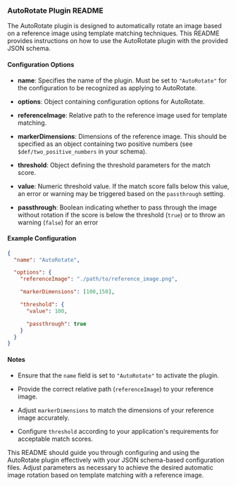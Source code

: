 ### AutoRotate Plugin README

The AutoRotate plugin is designed to automatically rotate an image based on a reference image using template matching techniques. This README provides instructions on how to use the AutoRotate plugin with the provided JSON schema.

#### Configuration Options

- **name**: Specifies the name of the plugin. Must be set to `"AutoRotate"` for the configuration to be recognized as applying to AutoRotate.

- **options**: Object containing configuration options for AutoRotate.

- **referenceImage**: Relative path to the reference image used for template matching.

- **markerDimensions**: Dimensions of the reference image. This should be specified as an object containing two positive numbers (see `$def/two_positive_numbers` in your schema).

- **threshold**: Object defining the threshold parameters for the match score.

- **value**: Numeric threshold value. If the match score falls below this value, an error or warning may be triggered based on the `passthrough` setting.

- **passthrough**: Boolean indicating whether to pass through the image without rotation if the score is below the threshold (`true`) or to throw an warning (`false`) for an error

#### Example Configuration

```json
{
  "name": "AutoRotate",

  "options": {
    "referenceImage": "./path/to/reference_image.png",

    "markerDimensions": [100,150],

    "threshold": {
      "value": 100,

      "passthrough": true
    }
  }
}
```

#### Notes

- Ensure that the `name` field is set to `"AutoRotate"` to activate the plugin.

- Provide the correct relative path (`referenceImage`) to your reference image.

- Adjust `markerDimensions` to match the dimensions of your reference image accurately.

- Configure `threshold` according to your application's requirements for acceptable match scores.

This README should guide you through configuring and using the AutoRotate plugin effectively with your JSON schema-based configuration files. Adjust parameters as necessary to achieve the desired automatic image rotation based on template matching with a reference image.
